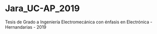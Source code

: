 # Jara_UC-AP_2019
Tesis de Grado a Ingeniería Electromecánica con énfasis en Electrónica - Hernandarias - 2019
